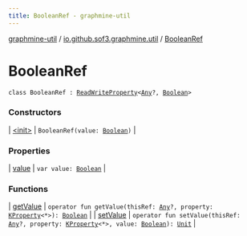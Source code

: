 ```yaml
---
title: BooleanRef - graphmine-util
---
```


[graphmine-util](../../index.html) / [io.github.sof3.graphmine.util](../index.html) / [BooleanRef](./index.html)

# BooleanRef

`class BooleanRef : `[`ReadWriteProperty`](https://kotlinlang.org/api/latest/jvm/stdlib/kotlin.properties/-read-write-property/index.html)`<`[`Any`](https://kotlinlang.org/api/latest/jvm/stdlib/kotlin/-any/index.html)`?, `[`Boolean`](https://kotlinlang.org/api/latest/jvm/stdlib/kotlin/-boolean/index.html)`>`

### Constructors

| [&lt;init&gt;](-init-.html) | `BooleanRef(value: `[`Boolean`](https://kotlinlang.org/api/latest/jvm/stdlib/kotlin/-boolean/index.html)`)` |

### Properties

| [value](value.html) | `var value: `[`Boolean`](https://kotlinlang.org/api/latest/jvm/stdlib/kotlin/-boolean/index.html) |

### Functions

| [getValue](get-value.html) | `operator fun getValue(thisRef: `[`Any`](https://kotlinlang.org/api/latest/jvm/stdlib/kotlin/-any/index.html)`?, property: `[`KProperty`](https://kotlinlang.org/api/latest/jvm/stdlib/kotlin.reflect/-k-property/index.html)`<*>): `[`Boolean`](https://kotlinlang.org/api/latest/jvm/stdlib/kotlin/-boolean/index.html) |
| [setValue](set-value.html) | `operator fun setValue(thisRef: `[`Any`](https://kotlinlang.org/api/latest/jvm/stdlib/kotlin/-any/index.html)`?, property: `[`KProperty`](https://kotlinlang.org/api/latest/jvm/stdlib/kotlin.reflect/-k-property/index.html)`<*>, value: `[`Boolean`](https://kotlinlang.org/api/latest/jvm/stdlib/kotlin/-boolean/index.html)`): `[`Unit`](https://kotlinlang.org/api/latest/jvm/stdlib/kotlin/-unit/index.html) |

